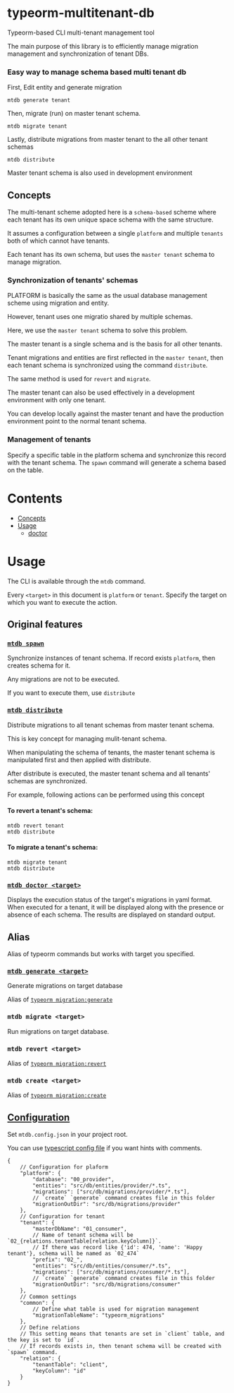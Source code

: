 # typeorm-multitenant-db

Typeorm-based CLI multi-tenant management tool

The main purpose of this library is to efficiently manage migration management and synchronization of tenant DBs.

### Easy way to manage schema based multi tenant db

First, Edit entity and generate migration

```
mtdb generate tenant
```
Then, migrate (run) on master tenant schema.

```
mtdb migrate tenant
```

Lastly, distribute migrations from master tenant to the all other tenant schemas
```
mtdb distribute
```

Master tenant schema is also used in development environment

## Concepts

The multi-tenant scheme adopted here is a `schema-based` scheme where each tenant has its own unique space schema with the same structure.

It assumes a configuration between a single `platform` and multiple `tenants` both of which cannot have tenants.

Each tenant has its own schema, but uses the `master tenant` schema to manage migration.

### Synchronization of tenants' schemas

PLATFORM is basically the same as the usual database management scheme using migration and entity.

However, tenant uses one migratio shared by multiple schemas.

Here, we use the `master tenant` schema to solve this problem.

The master tenant is a single schema and is the basis for all other tenants.

Tenant migrations and entities are first reflected in the `master tenant`, then each tenant schema is synchronized using the command `distribute`.

The same method is used for `revert` and `migrate`.

The master tenant can also be used effectively in a development environment with only one tenant.

You can develop locally against the master tenant and have the production environment point to the normal tenant schema.

### Management of tenants

Specify a specific table in the platform schema and synchronize this record with the tenant schema.
The `spawn` command will generate a schema based on the table.
# Contents 
- [Concepts](#Concepts)
- [Usage](#usage)
  - [doctor](#mtdb-doctor-target)


# Usage

The CLI is available through the `mtdb` command.

Every `<target>` in this document is `platform` or `tenant`. Specify the target on which you want to execute the action.

## Original features

### [`mtdb spawn`](./docs/actions/spawn.md)

Synchronize instances of tenant schema. If record exists `platform`, then creates schema for it.

Any migrations are not to be executed.

If you want to execute them, use `distribute`

### [`mtdb distribute`](./docs/actions/distribute.md)

Distribute migrations to all tenant schemas from master tenant schema.

This is key concept for managing mulit-tenant schema.

When manipulating the schema of tenants, the master tenant schema is manipulated first and then applied with distribute.

After distribute is executed, the master tenant schema and all tenants' schemas are synchronized.

For example, following actions can be performed using this concept

#### To revert a tenant's schema:

```
mtdb revert tenant
mtdb distribute
```

#### To migrate a tenant's schema: 

```
mtdb migrate tenant
mtdb distribute
```


### [`mtdb doctor <target>`](./docs/actions/doctor.md)

Displays the execution status of the target's migrations in yaml format.
When executed for a tenant, it will be displayed along with the presence or absence of each schema.
The results are displayed on standard output.

## Alias

Alias of typeorm commands but works with target you specified.

### [`mtdb generate <target>`](./docs/actions/generate.md)

Generate migrations on target database

Alias of [`typeorm migration:generate`](https://orkhan.gitbook.io/typeorm/docs/migrations#generating-migrations)

### `mtdb migrate <target>`

Run migrations on target database.


### `mtdb revert <target>`

Alias of [`typeorm migration:revert`](https://orkhan.gitbook.io/typeorm/docs/migrations#running-and-reverting-migrations)

### `mtdb create <target>`

Alias of [`typeorm migration:create`](https://orkhan.gitbook.io/typeorm/docs/migrations#creating-a-new-migration)


## [Configuration](./docs/config.md)
Set `mtdb.config.json` in your project root.

You can use [typescript config file](./docs/config.md#config-with-mtdbconfigts) if you want hints with comments.
```jsonc
{
    // Configuration for plaform
    "platform": { 
        "database": "00_provider",
        "entities": "src/db/entities/provider/*.ts",
        "migrations": ["src/db/migrations/provider/*.ts"],
        // `create` `generate` command creates file in this folder
        "migrationOutDir": "src/db/migrations/provider"
    },
    // Configuration for tenant
    "tenant": {
        "masterDbName": "01_consumer",
        // Name of tenant schema will be `02_{relations.tenantTable[relation.keyColumn]}`.
        // If there was record like {'id': 474, 'name': 'Happy tenant'}, schema will be named as `02_474`
        "prefix": "02_",
        "entities": "src/db/entities/consumer/*.ts",
        "migrations": ["src/db/migrations/consumer/*.ts"],
        // `create` `generate` command creates file in this folder
        "migrationOutDir": "src/db/migrations/consumer"
    },
    // Common settings
    "common": {
        // Define what table is used for migration management
        "migrationTableName": "typeorm_migrations"
    },
    // Define relations
    // This setting means that tenants are set in `client` table, and the key is set to `id`.
    // If records exists in, then tenant schema will be created with `spawn` command.
    "relation": {
        "tenantTable": "client",
        "keyColumn": "id"
    }
}
```
